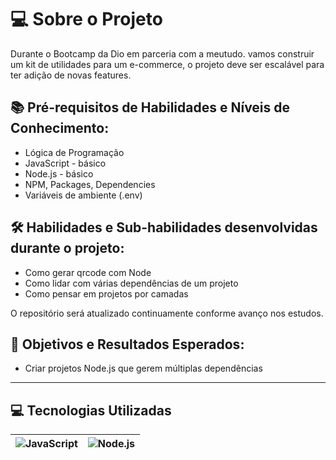 # 💻 Sobre o Projeto

Durante o Bootcamp da Dio em parceria com a meutudo. vamos construir um kit de utilidades para um e-commerce, o projeto deve ser escalável para ter adição de novas features.

## 📚 Pré-requisitos de Habilidades e Níveis de Conhecimento:

 - Lógica de Programação
 - JavaScript - básico
 - Node.js - básico
 - NPM, Packages, Dependencies
 - Variáveis de ambiente (.env)

## 🛠 Habilidades e Sub-habilidades desenvolvidas durante o projeto:

 - Como gerar qrcode com Node
 - Como lidar com várias dependências de um projeto
 - Como pensar em projetos por camadas

O repositório será atualizado continuamente conforme avanço nos estudos.

## 🎯 Objetivos e Resultados Esperados:

 - Criar projetos Node.js que gerem múltiplas dependências

---

## 💻 Tecnologias Utilizadas
| ![JavaScript](https://img.shields.io/badge/JavaScript-F7DF1E?style=flat-square&logo=javascript&logoColor=black) | ![Node.js](https://img.shields.io/badge/Node.js-339933?style=flat-square&logo=node.js&logoColor=white) |
| ---------------------- | --------------------- |